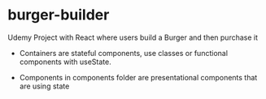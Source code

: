 # burger-builder
Udemy Project with React where users build a Burger and then purchase it

- Containers are stateful components, use classes or functional components with useState.

- Components in components folder are presentational components that are using state
 
